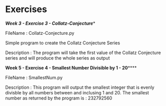 # Exercises

***************Week 3 - Exercise 3 - Collatz-Conjecture****************

FileName : Collatz-Conjecture.py

Simple program to create the Collatz Conjecture Series

Description : The program will take the first value of the Collatz Conjecture series and will produce the whole series as output

**************Week 5 - Exercise 4 - Smallest Number Divisible by 1 - 20******************

FileName : SmallestNum.py

Description : This program will output the smallest integer that is evenly divisble by all numbers between and inclusing 1 and 20.
The smallest number as returned by the program is  : 232792560
